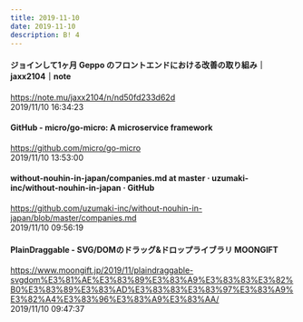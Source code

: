 ```yaml
---
title: 2019-11-10
date: 2019-11-10
description: B! 4
---
```


#### ジョインして1ヶ月 Geppo のフロントエンドにおける改善の取り組み｜jaxx2104｜note
https://note.mu/jaxx2104/n/nd50fd233d62d<br>
2019/11/10 16:34:23<br>


#### GitHub - micro/go-micro: A microservice framework
https://github.com/micro/go-micro<br>
2019/11/10 13:53:00<br>


#### without-nouhin-in-japan/companies.md at master · uzumaki-inc/without-nouhin-in-japan · GitHub
https://github.com/uzumaki-inc/without-nouhin-in-japan/blob/master/companies.md<br>
2019/11/10 09:56:19<br>


#### PlainDraggable - SVG/DOMのドラッグ&ドロップライブラリ MOONGIFT
https://www.moongift.jp/2019/11/plaindraggable-svgdom%E3%81%AE%E3%83%89%E3%83%A9%E3%83%83%E3%82%B0%E3%83%89%E3%83%AD%E3%83%83%E3%83%97%E3%83%A9%E3%82%A4%E3%83%96%E3%83%A9%E3%83%AA/<br>
2019/11/10 09:47:37<br>


